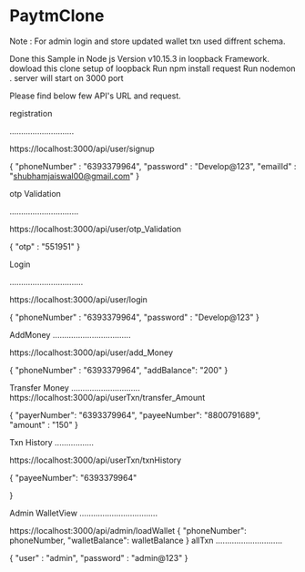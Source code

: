 # PaytmClone
Note : For admin login and store updated wallet txn used diffrent schema.

Done this Sample in Node js Version v10.15.3 in loopback Framework.
dowload this clone
setup of loopback
Run npm install request
Run nodemon .
server will start on 3000 port

Please find below few API's URL and  request.

registration

............................

https://localhost:3000/api/user/signup

{
	"phoneNumber" : "6393379964",
	"password"    : "Develop@123",
	"emailId"     : "shubhamjaiswal00@gmail.com"
}

otp Validation

..............................

https://localhost:3000/api/user/otp_Validation

{
	"otp" : "551951"
}


Login

................................

https://localhost:3000/api/user/login

{
	"phoneNumber" : "6393379964",
	"password"    : "Develop@123"
}

AddMoney
..................................

https://localhost:3000/api/user/add_Money

{
	"phoneNumber" : "6393379964",
   "addBalance": "200"
}

Transfer Money
..............................
https://localhost:3000/api/userTxn/transfer_Amount

{
	 "payerNumber": "6393379964",
     "payeeNumber": "8800791689",
     "amount"     : "150"
}

Txn History
.................

https://localhost:3000/api/userTxn/txnHistory

{
	 "payeeNumber": "6393379964"
    
}

Admin WalletView
..................................

https://localhost:3000/api/admin/loadWallet
{
  "phoneNumber": phoneNumber,
  "walletBalance": walletBalance
}
allTxn
.............................

{
	"user"        : "admin",
	"password"    : "admin@123"
}
